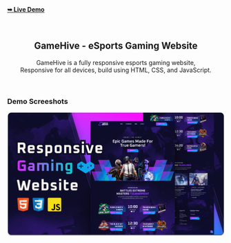 <div>
<a href="https://game-blog-site.netlify.app/#"><strong>➥ Live Demo</strong></a>
</div>
<div align="center">

  <br />
  <br />

  <h2 align="center">GameHive - eSports Gaming Website</h2>

 GameHive is a fully responsive esports gaming website, <br />Responsive for all devices, build using HTML, CSS, and JavaScript.

  <a href=""><strong></strong></a>

</div>

<br />

### Demo Screeshots

![Unigine Desktop Demo](./readme-images/desktop.png "Desktop Demo")
